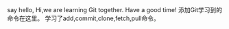 say hello,
Hi,we are learning Git together.
Have a good time!
添加Git学习到的命令在这里。
学习了add,commit,clone,fetch,pull命令。
